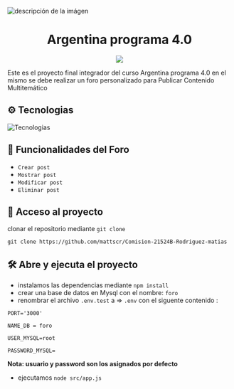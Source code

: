 ![descripción de la imágen](https://www.tierradelfuego.gob.ar/wp-content/uploads/2023/07/WhatsApp-Image-2023-07-28-at-11.11.26-1200x480.jpeg)
<h1 align="center"> Argentina programa 4.0 </h1>

   <p align="center">
   <img src="https://img.shields.io/badge/status-final-green">
   </p>

Este es el proyecto final integrador del curso Argentina programa 4.0 en el mismo se debe realizar un foro personalizado para Publicar Contenido Multitemático

## ⚙ Tecnologias

![Tecnologias](https://skills.thijs.gg/icons?i=js,nodejs,html,css,express,bootstrap,mysql)


## 🔨 Funcionalidades del Foro

- `Crear post`
- `Mostrar post`
- `Modificar post`
- `Eliminar post`

## 📁  Acceso al proyecto

clonar el repositorio mediante `git clone` 
```
git clone https://github.com/mattscr/Comision-21524B-Rodriguez-matias
```

## 🛠 Abre y ejecuta el proyecto

- instalamos las dependencias mediante `npm install` 
- crear una base de datos en Mysql con el nombre: `foro`
- renombrar el archivo `.env.test` a => `.env` con el siguente contenido :
```
PORT='3000'

NAME_DB = foro

USER_MYSQL=root

PASSWORD_MYSQL=
```
**Nota: usuario y password son los asignados por defecto**

- ejecutamos `node src/app.js`


